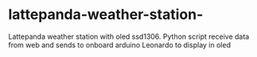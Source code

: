# lattepanda-weather-station-
Lattepanda weather station with oled ssd1306. Python script receive data from web and sends to onboard arduino Leonardo to display in oled
